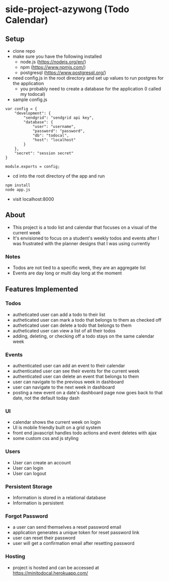 # side-project-azywong (Todo Calendar)
## Setup
  - clone repo
  - make sure you have the following installed
    - node.js (https://nodejs.org/en/)
    - npm (https://www.npmjs.com/)
    - postgresql (https://www.postgresql.org/)
  - need config.js in the root directory and set up values to run postgres for the application
    - you probably need to create a database for the application (I called my todocal)
  - sample config.js
```
var config = {
    "development": {
        "sendgrid": "sendgrid api key",
        "database": {
            "user": "username",
            "password": "password",
            "db": "todocal",
            "host": "localhost"
        }
    },
    "secret": "session secret"
}

module.exports = config;
```
  - cd into the root directory of the app and run
```
npm install
node app.js
```
  - visit localhost:8000
## About
 - This project is a todo list and calendar that focuses on a visual of the current week
 - It's envisioned to focus on a student's weekly todos and events after I was frustrated with the planner designs that I was using currently
 ### Notes
 - Todos are not tied to a specific week, they are an aggregate list
 - Events are day long or multi day long at the moment
## Features Implemented
### Todos
  - autheticated user can add a todo to their list
  - autheticated user can mark a todo that belongs to them as checked off
  - autheticated user can delete a todo that belongs to them
  - autheticated user can view a list of all their todos
  - adding, deleting, or checking off a todo stays on the same calendar week
### Events
  - authenticated user can add an event to their calendar
  - authenticated user can see their events for the current week
  - authenticated user can delete an event that belongs to them
  - user can navigate to the previous week in dashboard
  - user can navigate to the next week in dashboard
  - posting a new event on a date's dashboard page now goes back to that date, not the default today dash
### UI
  - calendar shows the current week on login
  - UI is mobile friendly built on a grid system
  - front end javascript handles todo actions and event deletes with ajax
  - some custom css and js styling
### Users
  - User can create an account
  - User can login
  - User can logout
### Persistent Storage
  - Information is stored in a relational database
  - Information is persistent
### Forgot Password
  - a user can send themselves a reset password email
  - application generates a unique token for reset password link
  - user can reset their password
  - user will get a confirmation email after resetting password
### Hosting
  - project is hosted and can be accessed at https://minitodocal.herokuapp.com/

